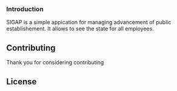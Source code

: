 ### Introduction
SIGAP is a simple appication for managing advancement of public establishement. It allows to see the state for all employees.

## Contributing

Thank you for considering contributing
## License
